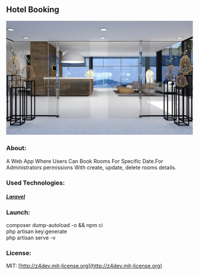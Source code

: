 ## Hotel Booking

![Booking Hotel](./storage/app/public/image/__hotel1.jpg)

### About:
A Web App Where Users Can Book Rooms For Specific Date.For Administrators permissions With create, update, delete rooms details.
<br/>

### Used Technologies:
##### [Laravel](https://laravel.com/docs/10.x/)

### Launch:
composer dump-autoload -o && npm ci
<br/>
php artisan key:generate
<br/>
php artisan serve -v


### License:
MIT: [http://z4dev.mit-license.org](http://z4dev.mit-license.org)
